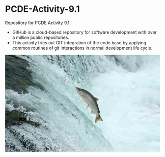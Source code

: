 # PCDE-Activity-9.1
Repository for PCDE Activity 9.1

- GitHub is a cloud-based repository for software development with over a million public repositories.
- This activity tries out GIT integration of the code base by applying common routines of git interactions in normal development life cycle.

![Always look forward..](05_gettyimages_157180039_medium_resized.jpg)